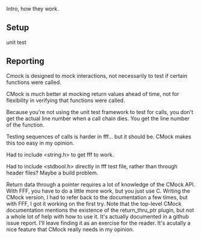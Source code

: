 
Intro, how they work.

## Setup

unit test

## Reporting


Cmock is designed to mock interactions, not necessarily to test if certain
functions were called.

CMock is much better at mocking return values ahead of time, not for flexibility
in verifying that functions were called.

Because you're not using the unit test framework to test for calls, you don't
get the actual line number when a call chain dies. You get the line number of
the function.

Testing sequences of calls is harder in fff... but it should be. CMock makes
this too easy in my opinion.

Had to include <string.h> to get fff to work.

Had to include <stdbool.h> directly in fff test file, rather than through header
files? Maybe a build problem.

Return data through a pointer requires a lot of knowledge of the CMock API.
With FFF, you have to do a little more work, but you just use C. Writing the
CMock version, I had to refer back to the documentation a few times, but with
FFF, I got it working on the first try. Note that the top-level CMock documentation
mentions the existence of the return_thru_ptr plugin, but not a whole lot of
help with how to use it. It's actually documented in a github issue report. I'll
leave finding it as an exercise for the reader. It's acutally a nice feature
that CMock really needs in my opinion.
